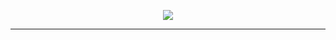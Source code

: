 <p align="center">
  <img src="https://media.giphy.com/media/Fmcts17uRjaHKaNrfW/giphy.gif">
</p>

---
